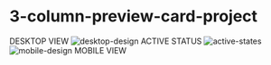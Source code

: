# 3-column-preview-card-project
DESKTOP VIEW
![desktop-design](https://user-images.githubusercontent.com/119471551/208339550-0d4950b9-3eb7-4775-bb84-b3464e69f32e.jpg)
ACTIVE STATUS
![active-states](https://user-images.githubusercontent.com/119471551/208339959-dc4f59c1-e775-499a-843f-8b6609088bfd.jpg)
![mobile-design](https://user-images.githubusercontent.com/119471551/208340173-f1d7ad92-45ac-45d8-a357-aa707634c71b.jpg)
 MOBILE VIEW
